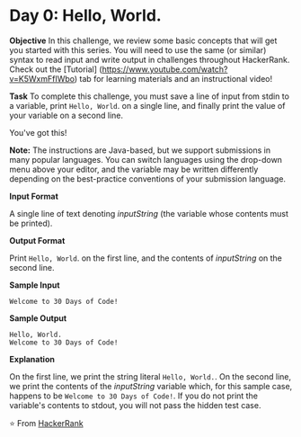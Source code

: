# Day 0: Hello, World.

**Objective**
In this challenge, we review some basic concepts that will get you started with this series. You will need to use the same (or similar) syntax to read input and write output in challenges throughout HackerRank. Check out the [Tutorial] (https://www.youtube.com/watch?v=K5WxmFfIWbo) tab for learning materials and an instructional video!

**Task**
To complete this challenge, you must save a line of input from stdin to a variable, print `Hello, World`. on a single line, and finally print the value of your variable on a second line.

You've got this!

**Note:** The instructions are Java-based, but we support submissions in many popular languages. You can switch languages using the drop-down menu above your editor, and the  variable may be written differently depending on the best-practice conventions of your submission language.

**Input Format**

A single line of text denoting *inputString* (the variable whose contents must be printed).

**Output Format**

Print `Hello, World`. on the first line, and the contents of *inputString* on the second line.

**Sample Input**

```
Welcome to 30 Days of Code!
```

**Sample Output**

```
Hello, World. 
Welcome to 30 Days of Code!
```

**Explanation**

On the first line, we print the string literal `Hello, World.`. On the second line, we print the contents of the *inputString*  variable which, for this sample case, happens to be `Welcome to 30 Days of Code!`. If you do not print the variable's contents to stdout, you will not pass the hidden test case.


⭐️ From [HackerRank](https://www.hackerrank.com/dashboard)